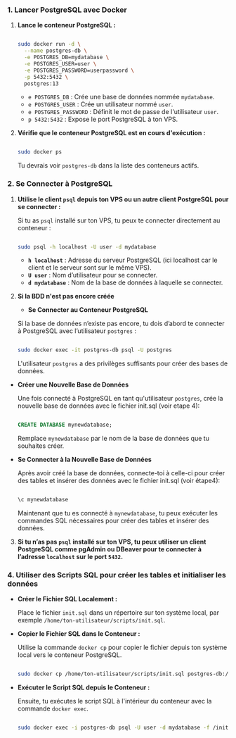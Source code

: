 ### 1. **Lancer PostgreSQL avec Docker**

1. **Lance le conteneur PostgreSQL :**
    
    ```bash
    
    sudo docker run -d \
      --name postgres-db \
      -e POSTGRES_DB=mydatabase \
      -e POSTGRES_USER=user \
      -e POSTGRES_PASSWORD=userpassword \
      -p 5432:5432 \
      postgres:13
    
    ```
    
    - `e POSTGRES_DB` : Crée une base de données nommée `mydatabase`.
    - `e POSTGRES_USER` : Crée un utilisateur nommé `user`.
    - `e POSTGRES_PASSWORD` : Définit le mot de passe de l'utilisateur `user`.
    - `p 5432:5432` : Expose le port PostgreSQL à ton VPS.
2. **Vérifie que le conteneur PostgreSQL est en cours d'exécution :**
    
    ```bash
    
    sudo docker ps
    
    ```
    
    Tu devrais voir `postgres-db` dans la liste des conteneurs actifs.
    

### 2. **Se Connecter à PostgreSQL**

1. **Utilise le client `psql` depuis ton VPS ou un autre client PostgreSQL pour se connecter :**
    
    Si tu as `psql` installé sur ton VPS, tu peux te connecter directement au conteneur :
    
    ```bash
    
    sudo psql -h localhost -U user -d mydatabase
    
    ```
    
    - **`h localhost`** : Adresse du serveur PostgreSQL (ici localhost car le client et le serveur sont sur le même VPS).
    - **`U user`** : Nom d’utilisateur pour se connecter.
    - **`d mydatabase`** : Nom de la base de données à laquelle se connecter.

2. **Si la BDD n'est pas encore créée**
   - **Se Connecter au Conteneur PostgreSQL**
    
    Si la base de données n’existe pas encore, tu dois d’abord te connecter à PostgreSQL avec l’utilisateur `postgres` :
    
    ```bash
    
    sudo docker exec -it postgres-db psql -U postgres
    
    ```
    
    L'utilisateur `postgres` a des privilèges suffisants pour créer des bases de données.
    
- **Créer une Nouvelle Base de Données**
    
    Une fois connecté à PostgreSQL en tant qu'utilisateur `postgres`, crée la nouvelle base de données avec le fichier init.sql (voir etape 4):
    
    ```sql
    
    CREATE DATABASE mynewdatabase;
    
    ```
    
    Remplace `mynewdatabase` par le nom de la base de données que tu souhaites créer.
    
- **Se Connecter à la Nouvelle Base de Données**
    
    Après avoir créé la base de données, connecte-toi à celle-ci pour créer des tables et insérer des données avec le fichier init.sql (voir étape4):
    
    ```sql
    
    \c mynewdatabase
    
    ```
    
    Maintenant que tu es connecté à `mynewdatabase`, tu peux exécuter les commandes SQL nécessaires pour créer des tables et insérer des données.
3. **Si tu n’as pas `psql` installé sur ton VPS, tu peux utiliser un client PostgreSQL comme pgAdmin ou DBeaver pour te connecter à l’adresse `localhost` sur le port `5432`.**

### 4. **Utiliser des Scripts SQL pour créer les tables et initialiser les données**

- **Créer le Fichier SQL Localement :**
    
    Place le fichier `init.sql` dans un répertoire sur ton système local, par exemple `/home/ton-utilisateur/scripts/init.sql`.
    
- **Copier le Fichier SQL dans le Conteneur :**
    
    Utilise la commande `docker cp` pour copier le fichier depuis ton système local vers le conteneur PostgreSQL.
    
    ```bash
  
    sudo docker cp /home/ton-utilisateur/scripts/init.sql postgres-db:/init.sql
    
    ```
    
- **Exécuter le Script SQL depuis le Conteneur :**
    
    Ensuite, tu exécutes le script SQL à l'intérieur du conteneur avec la commande `docker exec`.
    
    ```bash
   
    sudo docker exec -i postgres-db psql -U user -d mydatabase -f /init.sql
    
    ```
    

